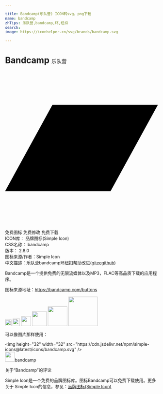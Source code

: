```yaml
---

title: Bandcamp(乐队营) ICON转svg、png下载
name: bandcamp
zhTips: 乐队营,bandcamp,环,纽扣
search: 
image: https://iconhelper.cn/svg/brands/bandcamp.svg

---
```


# Bandcamp  <small style="font-size: 60%;font-weight: 100">乐队营</small>

<div id="svg" class="svg-wrap">
<svg role="img" viewBox="0 0 24 24" xmlns="http://www.w3.org/2000/svg"><title>Bandcamp icon</title><path d="M0 18.75l7.437-13.5H24l-7.438 13.5H0z"/></svg>
</div>
<detail full-name='bandcamp'></detail>

<div class="detail-page">
<p>
<span><span class="badge-success badge">免费图标</span> <span class="badge-success badge">免费修改</span>  <span class="badge-success badge">免费下载</span> </span>
<br/>
<span>
ICON库：
<span class="badge-secondary badge">品牌图标(Simple Icon)</span> 
</span>
<br/>
<span>
CSS名称：
<span class="badge-secondary badge">bandcamp</span> 
</span>

<br/>
<span>
版本：
<span class="badge-secondary badge">2.8.0</span> 
</span>
<br/>
<span>图标来源/作者：<span class="badge-light badge">Simple Icon</span></span> 
<br/>
<span class="zh-detail">中文描述：<span class="badge-primary badge">乐队营</span><span class="badge-primary badge">bandcamp</span><span class="badge-primary badge">环</span><span class="badge-primary badge">纽扣</span><span class="help-link"><span>帮助改进</span>(<a href="https://gitee.com/liuwave/icon-helper/edit/master/json/brands/bandcamp.json" target="_blank" rel="noopener noreferrer">gitee</a><a href="https://github.com/liuwave/icon-helper/edit/master/json/brands/bandcamp.json" target="_blank" rel="noopener noreferrer">github</a></span>)</span><br/>
</p>
</div><div class="description description alert alert-light"><p>Bandcamp是一个提供免费的无限流媒体以及MP3，FLAC等高品质下载的应用程序。</p><p>图标来源地址：<a href="https://bandcamp.com/buttons" target="_blank" rel="noopener noreferrer">https://bandcamp.com/buttons</a></p></div>
<div class="alert alert-dark">
<img height="21" width="21" src="https://cdn.jsdelivr.net/npm/simple-icons@latest/icons/bandcamp.svg" />
<img height="24" width="24" src="https://cdn.jsdelivr.net/npm/simple-icons@latest/icons/bandcamp.svg" />
<img height="32" width="32" src="https://cdn.jsdelivr.net/npm/simple-icons@latest/icons/bandcamp.svg" />
<img height="48" width="48" src="https://cdn.jsdelivr.net/npm/simple-icons@latest/icons/bandcamp.svg" />
<img height="64" width="64" src="https://cdn.jsdelivr.net/npm/simple-icons@latest/icons/bandcamp.svg" />
<img height="96" width="96" src="https://cdn.jsdelivr.net/npm/simple-icons@latest/icons/bandcamp.svg" />

</div>
<div>
  <p>可以像图片那样使用：    
  </p>
  <div class="alert alert-primary" style="font-size: 14px">
    &lt;img height="32" width="32" src="https://cdn.jsdelivr.net/npm/simple-icons@latest/icons/bandcamp.svg" /&gt;
    <copy-btn content='<img height="32" width="32" src="https://cdn.jsdelivr.net/npm/simple-icons@latest/icons/bandcamp.svg" />'></copy-btn>
  </div>
  <div class="alert alert-secondary">
    <img height="32" width="32" src="https://cdn.jsdelivr.net/npm/simple-icons@latest/icons/bandcamp.svg" />bandcamp
    <copy-btn content="bandcamp" btn-title="复制图标名称"></copy-btn>
  </div>
</div>

<Vssue title="关于“Bandcamp”的评论" >关于“Bandcamp”的评论</Vssue>


<div><p>Simple Icon是一个免费的品牌图标库。图标Bandcamp可以免费下载使用。更多关于  Simple Icon的信息，参见：<a target="_blank" href="https://iconhelper.cn/brands.html">品牌图标(Simple Icon)</a>
</p></div>
